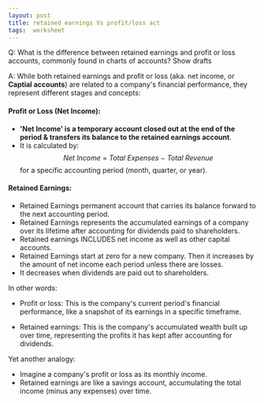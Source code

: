 ```yaml
---
layout: post
title: retained earnings Vs profit/loss act
tags:  worksheet
---
```


Q: What is the difference between retained earnings and profit or loss accounts, commonly found in charts of accounts?
Show drafts

A: While both retained earnings and profit or loss (aka. net income, or **Captial accounts**) are related to a company's financial performance, they represent different stages and concepts:

#### Profit or Loss (Net Income):

- **'Net Income' is a temporary account closed out at the end of the period & transfers its balance to the retained earnings account**.
- It is calculated by:
  $$Net~ Income~ =~ Total~ Expenses~ -~ Total~ Revenue$$ for a specific accounting period (month, quarter, or year).


#### Retained Earnings:

- Retained Earnings permanent account that carries its balance forward to the next accounting period.
- Retained Earnings represents the accumulated earnings of a company over its lifetime after accounting for dividends paid to shareholders. 
- Retained earnings INCLUDES net income as well as other capital accounts.
- Retained Earnings start at zero for a new company. Then it increases by the amount of net income each period unless there are losses.
- It decreases when dividends are paid out to shareholders.

In other words:

- Profit or loss: This is the company's current period's financial performance, like a snapshot of its earnings in a specific timeframe.

- Retained earnings: This is the company's accumulated wealth built up over time, representing the profits it has kept after accounting for dividends.

Yet another analogy:

- Imagine a company's profit or loss as its monthly income.
- Retained earnings are like a savings account, accumulating the total income (minus any expenses) over time.